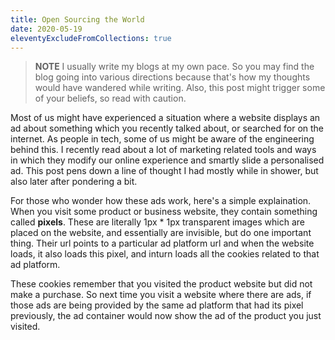```yaml
---
title: Open Sourcing the World
date: 2020-05-19
eleventyExcludeFromCollections: true
---
```


> **NOTE** I usually write my blogs at my own pace. So you may find the blog going into various directions because that's how my thoughts would have wandered while writing. Also, this post might trigger some of your beliefs, so read with caution.

Most of us might have experienced a situation where a website displays an ad about something which you recently talked about, or searched for on the internet. As people in tech, some of us might be aware of the engineering behind this. I recently read about a lot of marketing related tools and ways in which they modify our online experience and smartly slide a personalised ad. This post pens down a line of thought I had mostly while in shower, but also later after pondering a bit.

For those who wonder how these ads work, here's a simple explaination. When you visit some product or business website, they contain something called **pixels**. These are literally 1px \* 1px transparent images which are placed on the website, and essentially are invisible, but do one important thing. Their url points to a particular ad platform url and when the website loads, it also loads this pixel, and inturn loads all the cookies related to that ad platform.

These cookies remember that you visited the product website but did not make a purchase. So next time you visit a website where there are ads, if those ads are being provided by the same ad platform that had its pixel previously, the ad container would now show the ad of the product you just visited.
